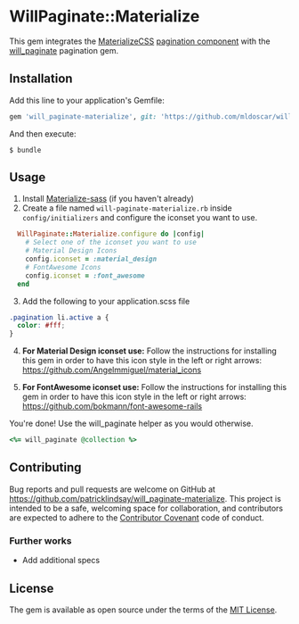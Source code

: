 # WillPaginate::Materialize

This gem integrates the [MaterializeCSS](https://github.com/Dogfalo/materialize) [pagination component](http://materializecss.com/pagination.html) with the [will_paginate](https://github.com/mislav/will_paginate) pagination gem.

## Installation

Add this line to your application's Gemfile:

```ruby
gem 'will_paginate-materialize', git: 'https://github.com/mldoscar/will_paginate-materialize', branch: 'master'
```

And then execute:

    $ bundle

## Usage

1. Install [Materialize-sass](https://github.com/mkhairi/materialize-sass) (if you haven't already)
2. Create a file named `will-paginate-materialize.rb` inside `config/initializers` and configure the iconset you want to use.
```ruby
  WillPaginate::Materialize.configure do |config|
    # Select one of the iconset you want to use
    # Material Design Icons
    config.iconset = :material_design
    # FontAwesome Icons
    config.iconset = :font_awesome
  end
```

3. Add the following to your application.scss file
```css
.pagination li.active a {
  color: #fff;
}
```
4. **For Material Design iconset use:** Follow the instructions for installing this gem in order to have this icon style in the left or right arrows: https://github.com/Angelmmiguel/material_icons

5. **For FontAwesome iconset use:** Follow the instructions for installing this gem in order to have this icon style in the left or right arrows: https://github.com/bokmann/font-awesome-rails

You're done! Use the will_paginate helper as you would otherwise.
```ruby
<%= will_paginate @collection %>
```

## Contributing

Bug reports and pull requests are welcome on GitHub at https://github.com/patricklindsay/will_paginate-materialize. This project is intended to be a safe, welcoming space for collaboration, and contributors are expected to adhere to the [Contributor Covenant](contributor-covenant.org) code of conduct.

### Further works
 * Add additional specs

## License

The gem is available as open source under the terms of the [MIT License](http://opensource.org/licenses/MIT).


